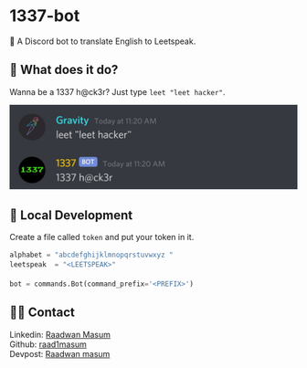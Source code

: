 # 1337-bot
🤖 A Discord bot to translate English to Leetspeak.

## 🤖 What does it do?
Wanna be a 1337 h@ck3r? Just type `leet "leet hacker"`.

![img](assets/img.jpg)

## 🚀 Local Development
Create a file called `token` and put your token in it.
```python
alphabet = "abcdefghijklmnopqrstuvwxyz "
leetspeak  = "<LEETSPEAK>"

bot = commands.Bot(command_prefix='<PREFIX>')
```

## 👨‍💻 Contact

Linkedin: [Raadwan Masum](https://www.linkedin.com/in/raadwan-masum-9147bb1a5)
<br>
Github: [raad1masum](https://github.com/raad1masum)
<br>
Devpost: [Raadwan masum](https://devpost.com/raad1masum)
